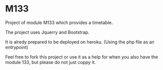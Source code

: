 # M133

Project of module M133 which provides a timetable.

The project uses Jquerry and Bootstrap.

It is alredy prepared to be deployed on heroku. (Using the php file as an entrypoint)

Feel free to fork this project or use it as a help for when you also have the module 133, but please do not just coppy it.
